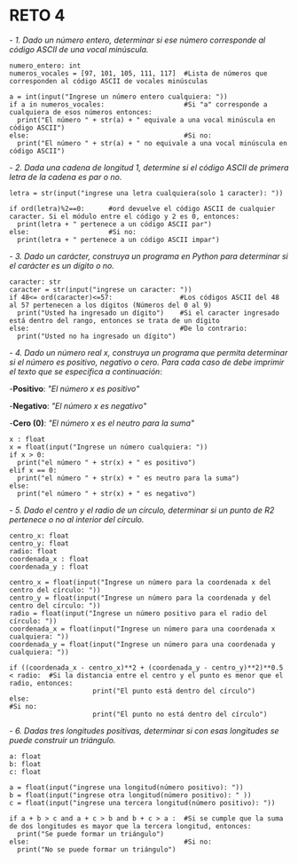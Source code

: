 # RETO 4

*- 1. Dado un número entero, determinar si ese número corresponde al código ASCII de una vocal minúscula.*
```
numero_entero: int
numeros_vocales = [97, 101, 105, 111, 117]  #Lista de números que corresponden al código ASCII de vocales minúsculas

a = int(input("Ingrese un número entero cualquiera: "))
if a in numeros_vocales:                    #Si "a" corresponde a cualquiera de esos números entonces:
  print("El número " + str(a) + " equivale a una vocal minúscula en código ASCII")
else:                                       #Si no:
  print("El número " + str(a) + " no equivale a una vocal minúscula en código ASCII")
```
*- 2. Dada una cadena de longitud 1, determine si el código ASCII de primera letra de la cadena es par o no.*

```letra: str
letra = str(input("ingrese una letra cualquiera(solo 1 caracter): "))

if ord(letra)%2==0:      #ord devuelve el código ASCII de cualquier caracter. Si el módulo entre el código y 2 es 0, entonces:
  print(letra + " pertenece a un código ASCII par")
else:                    #Si no:
  print(letra + " pertenece a un código ASCII impar")
```
     
*- 3. Dado un carácter, construya un programa en Python para determinar si el carácter es un dígito o no.*

```
caracter: str
caracter = str(input("ingrese un caracter: "))
if 48<= ord(caracter)<=57:                 #Los códigos ASCII del 48 al 57 pertenecen a los dígitos (Números del 0 al 9)
  print("Usted ha ingresado un dígito")    #Si el caracter ingresado está dentro del rango, entonces se trata de un dígito
else:                                      #De lo contrario:
  print("Usted no ha ingresado un dígito")
```
*- 4. Dado un número real x, construya un programa que permita determinar si el número es positivo, negativo o cero. Para cada caso de debe imprimir el texto que se especifica a continuación*:

-**Positivo**: *"El número x es positivo"*

-**Negativo**: *"El número x es negativo"*

-**Cero (0)**: *"El número x es el neutro para la suma"*

```
x : float
x = float(input("Ingrese un número cualquiera: "))
if x > 0:
  print("el número " + str(x) + " es positivo")
elif x == 0:
  print("el número " + str(x) + " es neutro para la suma")
else:
  print("el número " + str(x) + " es negativo")
```
*- 5. Dado el centro y el radio de un círculo, determinar si un punto de R2 pertenece o no al interior del círculo.*

```
centro_x: float
centro_y: float
radio: float
coordenada_x : float
coordenada_y : float

centro_x = float(input("Ingrese un número para la coordenada x del centro del círculo: "))
centro_y = float(input("Ingrese un número para la coordenada y del centro del círculo: "))
radio = float(input("Ingrese un número positivo para el radio del círculo: "))
coordenada_x = float(input("Ingrese un número para una coordenada x cualquiera: "))
coordenada_y = float(input("Ingrese un número para una coordenada y cualquiera: "))

if ((coordenada_x - centro_x)**2 + (coordenada_y - centro_y)**2)**0.5 < radio:  #Si la distancia entre el centro y el punto es menor que el radio, entonces:
                     print("El punto está dentro del círculo")
else:                                                                           #Si no:
                     print("El punto no está dentro del círculo")
```
*- 6. Dadas tres longitudes positivas, determinar si con esas longitudes se puede construir un triángulo.*

```
a: float
b: float
c: float

a = float(input("ingrese una longitud(número positivo): "))
b = float(input("ingrese otra longitud(número positivo): " ))
c = float(input("ingrese una tercera longitud(número positivo): "))

if a + b > c and a + c > b and b + c > a :  #Si se cumple que la suma de dos longitudes es mayor que la tercera longitud, entonces:
  print("Se puede formar un triángulo")
else:                                       #Si no:
  print("No se puede formar un triángulo")
```

     

